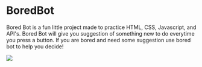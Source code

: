 # BoredBot

Bored Bot is a fun little project made to practice HTML, CSS, Javascript, and API's.
Bored Bot will give you suggestion of something new to do everytime you press a button.
If you are bored and need some suggestion use bored bot to help you decide! 

![](https://github.com/Juliaxtran/BoredBot/blob/main/bored-bot.gif?raw=true)
